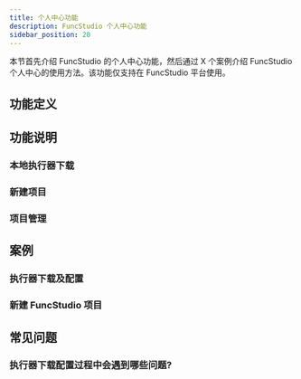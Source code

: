 ```yaml
---
title: 个人中心功能
description: FuncStudio 个人中心功能
sidebar_position: 20
---
```


本节首先介绍 FuncStudio 的个人中心功能，然后通过 X 个案例介绍 FuncStudio 个人中心的使用方法。该功能仅支持在 FuncStudio 平台使用。

## 功能定义

## 功能说明

### 本地执行器下载

### 新建项目

### 项目管理

## 案例

### 执行器下载及配置

### 新建 FuncStudio 项目

## 常见问题

### 执行器下载配置过程中会遇到哪些问题?